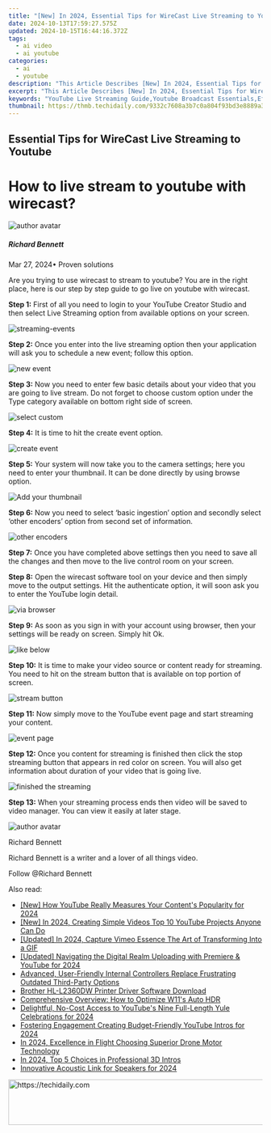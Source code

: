```yaml
---
title: "[New] In 2024, Essential Tips for WireCast Live Streaming to Youtube"
date: 2024-10-13T17:59:27.575Z
updated: 2024-10-15T16:44:16.372Z
tags:
  - ai video
  - ai youtube
categories:
  - ai
  - youtube
description: "This Article Describes [New] In 2024, Essential Tips for WireCast Live Streaming to Youtube"
excerpt: "This Article Describes [New] In 2024, Essential Tips for WireCast Live Streaming to Youtube"
keywords: "YouTube Live Streaming Guide,Youtube Broadcast Essentials,Effective Streaming Techniques,Live Streaming Best Practices,Optimizing Youtube Broadcasts,Professional Live Stream Tips,Enhancing Live Video Quality"
thumbnail: https://thmb.techidaily.com/9332c7608a3b7c0a804f93bd3e8889a390304fedee62792e7be872d16bace959.jpg
---
```


## Essential Tips for WireCast Live Streaming to Youtube

# How to live stream to youtube with wirecast?

![author avatar](https://images.wondershare.com/filmora/article-images/richard-bennett.jpg)

##### Richard Bennett

 Mar 27, 2024• Proven solutions

 Are you trying to use wirecast to stream to youtube? You are in the right place, here is our step by step guide to go live on youtube with wirecast.

**Step 1:** First of all you need to login to your YouTube Creator Studio and then select Live Streaming option from available options on your screen.

![streaming-events ](https://images.wondershare.com/filmora/article-images/streaming-events.jpg)

**Step 2:** Once you enter into the live streaming option then your application will ask you to schedule a new event; follow this option.

![new event ](https://images.wondershare.com/filmora/article-images/new-event.jpg)

**Step 3:** Now you need to enter few basic details about your video that you are going to live stream. Do not forget to choose custom option under the Type category available on bottom right side of screen.

![ select custom](https://images.wondershare.com/filmora/article-images/select-custom.jpg)

**Step 4:** It is time to hit the create event option.

![create event ](https://images.wondershare.com/filmora/article-images/create-event.jpg)

**Step 5:** Your system will now take you to the camera settings; here you need to enter your thumbnail. It can be done directly by using browse option.

![ Add your thumbnail](https://images.wondershare.com/filmora/article-images/add-your-thumbnail.jpg)

**Step 6:** Now you need to select ‘basic ingestion’ option and secondly select ‘other encoders’ option from second set of information.

![ other encoders](https://images.wondershare.com/filmora/article-images/other-encoders.jpg)

**Step 7:** Once you have completed above settings then you need to save all the changes and then move to the live control room on your screen.

**Step 8:** Open the wirecast software tool on your device and then simply move to the output settings. Hit the authenticate option, it will soon ask you to enter the YouTube login detail.

![via browser ](https://images.wondershare.com/filmora/article-images/via-browser.jpg)

**Step 9:** As soon as you sign in with your account using browser, then your settings will be ready on screen. Simply hit Ok.

![ like below ](https://images.wondershare.com/filmora/article-images/like-below.jpg)

**Step 10:** It is time to make your video source or content ready for streaming. You need to hit on the stream button that is available on top portion of screen.

![ stream button](https://images.wondershare.com/filmora/article-images/stream-button.jpg)

**Step 11:** Now simply move to the YouTube event page and start streaming your content.

![event page ](https://images.wondershare.com/filmora/article-images/event-page.jpg)

**Step 12:** Once you content for streaming is finished then click the stop streaming button that appears in red color on screen. You will also get information about duration of your video that is going live.

![finished the streaming ](https://images.wondershare.com/filmora/article-images/finished-the-streaming.jpg)

**Step 13:** When your streaming process ends then video will be saved to video manager. You can view it easily at later stage.

![author avatar](https://images.wondershare.com/filmora/article-images/richard-bennett.jpg)

Richard Bennett

Richard Bennett is a writer and a lover of all things video.

Follow @Richard Bennett

<ins class="adsbygoogle"
     style="display:block"
     data-ad-format="autorelaxed"
     data-ad-client="ca-pub-7571918770474297"
     data-ad-slot="1223367746"></ins>

<ins class="adsbygoogle"
     style="display:block"
     data-ad-client="ca-pub-7571918770474297"
     data-ad-slot="8358498916"
     data-ad-format="auto"
     data-full-width-responsive="true"></ins>

<span class="atpl-alsoreadstyle">Also read:</span>
<div><ul>
<li><a href="https://youtube-blog.techidaily.com/ow-youtube-really-measures-your-contents-popularity-for-2024/"><u>[New] How YouTube Really Measures Your Content's Popularity for 2024</u></a></li>
<li><a href="https://facebook-video-share.techidaily.com/new-in-2024-creating-simple-videos-top-10-youtube-projects-anyone-can-do/"><u>[New] In 2024, Creating Simple Videos Top 10 YouTube Projects Anyone Can Do</u></a></li>
<li><a href="https://vimeo-videos.techidaily.com/updated-in-2024-capture-vimeo-essence-the-art-of-transforming-into-a-gif/"><u>[Updated] In 2024, Capture Vimeo Essence The Art of Transforming Into a GIF</u></a></li>
<li><a href="https://youtube-blog.techidaily.com/ed-navigating-the-digital-realm-uploading-with-premiere-and-youtube-for-2024/"><u>[Updated] Navigating the Digital Realm Uploading with Premiere & YouTube for 2024</u></a></li>
<li><a href="https://buynow-reviews.techidaily.com/advanced-user-friendly-internal-controllers-replace-frustrating-outdated-third-party-options/"><u>Advanced, User-Friendly Internal Controllers Replace Frustrating Outdated Third-Party Options</u></a></li>
<li><a href="https://win-amazing.techidaily.com/brother-hl-l2360dw-printer-driver-software-download/"><u>Brother HL-L2360DW Printer Driver Software Download</u></a></li>
<li><a href="https://windows11.techidaily.com/comprehensive-overview-how-to-optimize-w11s-auto-hdr/"><u>Comprehensive Overview: How to Optimize W11's Auto HDR</u></a></li>
<li><a href="https://youtube-clips.techidaily.com/delightful-no-cost-access-to-youtubes-nine-full-length-yule-celebrations-for-2024/"><u>Delightful, No-Cost Access to YouTube's Nine Full-Length Yule Celebrations for 2024</u></a></li>
<li><a href="https://youtube-blog.techidaily.com/ring-engagement-creating-budget-friendly-youtube-intros-for-2024/"><u>Fostering Engagement Creating Budget-Friendly YouTube Intros for 2024</u></a></li>
<li><a href="https://fox-glue.techidaily.com/in-2024-excellence-in-flight-choosing-superior-drone-motor-technology/"><u>In 2024, Excellence in Flight Choosing Superior Drone Motor Technology</u></a></li>
<li><a href="https://youtube-blog.techidaily.com/24-top-5-choices-in-professional-3d-intros/"><u>In 2024, Top 5 Choices in Professional 3D Intros</u></a></li>
<li><a href="https://some-knowledge.techidaily.com/innovative-acoustic-link-for-speakers-for-2024/"><u>Innovative Acoustic Link for Speakers for 2024</u></a></li>
</ul></div>

<!-- affiliate ads begin -->
<a href="https://appsumo.8odi.net/c/5597632/2094414/7443" target="_top" id="2094414">
  <img src="//a.impactradius-go.com/display-ad/7443-2094414" border="0" alt="https://techidaily.com" width="728" height="90"/>
</a>
<img height="0" width="0" src="https://appsumo.8odi.net/i/5597632/2094414/7443" style="position:absolute;visibility:hidden;" border="0" />
<!-- affiliate ads end -->

